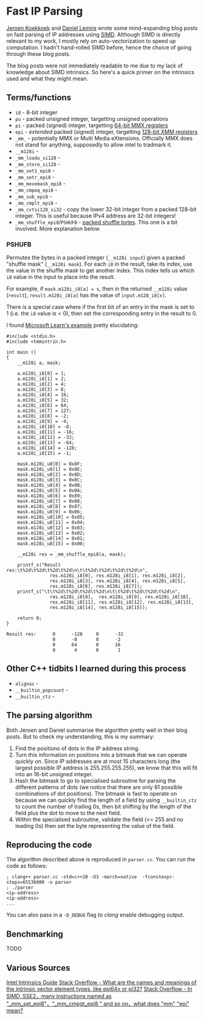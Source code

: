 # Fast IP Parsing

[Jeroen Koekkoek](http://0x80.pl/notesen/2023-04-09-faster-parse-ipv4.html) and [Daniel Lemire](https://lemire.me/blog/2023/06/08/parsing-ip-addresses-crazily-fast) wrote some mind-expanding blog posts on fast parsing of IP addresses using [SIMD](https://en.wikipedia.org/wiki/Single_instruction,_multiple_data). Although SIMD is directly relevant to my work, I mostly rely on auto-vectorization to speed up computation. I hadn't hand-rolled SIMD before, hence the choice of going through these blog posts.

The blog posts were not immediately readable to me due to my lack of knowledge about SIMD intrinsics. So here's a quick primer on the intrinsics used and what they might mean.

## Terms/functions

- `i8` - 8-bit integer
- `pu` - packed unsigned integer, targetting unsigned operations
- `pi` - packed (signed) integer, targetting [64-bit MMX registers](https://en.wikipedia.org/wiki/MMX_(instruction_set))
- `epi` - _extended_ packed (signed) integer, targetting [128-bit XMM registers](https://en.wikipedia.org/wiki/Streaming_SIMD_Extensions#Registers)
- `_mm_` - potentially MMX or Multi Media eXtensions. Officially MMX does not stand for anything, supposedly to allow intel to tradmark it.
- `__m128i` - 
- `_mm_loadu_si128` - 
- `_mm_store_si128` - 
- `_mm_set1_epi8` - 
- `_mm_setr_epi8` - 
- `_mm_movemask_epi8` - 
- `_mm_cmpeq_epi8` - 
- `_mm_sub_epi8` - 
- `_mm_cmplt_epi8` - 
- `_mm_cvtsi128_si32` - copy the lower 32-bit integer from a packed 128-bit integer. This is useful because IPv4 address are 32-bit integers!
- `_mm_shuffle_epi8`/`PSHUFB` - [packed shuffle bytes](https://www.felixcloutier.com/x86/pshufb). This one is a bit involved. More explanation below.

### PSHUFB

Permutes the bytes in a packed integer (`__m128i input`) given a packed "shuffle mask" (`__m128i mask`). For each `i8` in the result, take its index, use the value in the shuffle mask to get another index. This index tells us which `i8` value in the input to place into the result.

For example, if `mask.m128i_i8[a] = x`, then in the returned `__m128i` value (`result`), `result.m128i_i8[a]` has the value of `input.m128_i8[x]`.

There is a special case where if the first bit of an entry in the mask is set to 1 (i.e. the `i8` value is < 0), then set the corresponding entry in the result to 0.

I found [Microsoft Learn's example](https://learn.microsoft.com/en-us/previous-versions/visualstudio/visual-studio-2010/bb531427(v=vs.100)) pretty elucidating:
 
```
#include <stdio.h>
#include <tmmintrin.h>

int main ()
{
    __m128i a, mask;

    a.m128i_i8[0] = 1;
    a.m128i_i8[1] = 2;
    a.m128i_i8[2] = 4;
    a.m128i_i8[3] = 8;
    a.m128i_i8[4] = 16;
    a.m128i_i8[5] = 32;
    a.m128i_i8[6] = 64;
    a.m128i_i8[7] = 127;
    a.m128i_i8[8] = -2;
    a.m128i_i8[9] = -4;
    a.m128i_i8[10] = -8;
    a.m128i_i8[11] = -16;
    a.m128i_i8[12] = -32;
    a.m128i_i8[13] = -64;
    a.m128i_i8[14] = -128;
    a.m128i_i8[15] = -1;

    mask.m128i_u8[0] = 0x8F;
    mask.m128i_u8[1] = 0x0E;
    mask.m128i_u8[2] = 0x8D;
    mask.m128i_u8[3] = 0x0C;
    mask.m128i_u8[4] = 0x8B;
    mask.m128i_u8[5] = 0x0A;
    mask.m128i_u8[6] = 0x89;
    mask.m128i_u8[7] = 0x08;
    mask.m128i_u8[8] = 0x87;
    mask.m128i_u8[9] = 0x06;
    mask.m128i_u8[10] = 0x85;
    mask.m128i_u8[11] = 0x04;
    mask.m128i_u8[12] = 0x83;
    mask.m128i_u8[13] = 0x02;
    mask.m128i_u8[14] = 0x81;
    mask.m128i_u8[15] = 0x00;

    __m128i res = _mm_shuffle_epi8(a, mask);

    printf_s("Result res:\t%2d\t%2d\t%2d\t%2d\n\t\t%2d\t%2d\t%2d\t%2d\n",
                res.m128i_i8[0], res.m128i_i8[1], res.m128i_i8[2], 
                res.m128i_i8[3], res.m128i_i8[4], res.m128i_i8[5], 
                res.m128i_i8[6], res.m128i_i8[7]);
    printf_s("\t\t%2d\t%2d\t%2d\t%2d\n\t\t%2d\t%2d\t%2d\t%2d\n",
                res.m128i_i8[8],  res.m128i_i8[9], res.m128i_i8[10], 
                res.m128i_i8[11], res.m128i_i8[12], res.m128i_i8[13], 
                res.m128i_i8[14], res.m128i_i8[15]);

    return 0;
}
```
 
```
Result res:      0      -128     0      -32
                 0      -8       0      -2
                 0      64       0      16
                 0       4       0       1
```
 

## Other C++ tidbits I learned during this process

- `alignas` - 
- `__builtin_popcount` - 
- `__builtin_ctz` - 

## The parsing algorithm

Both Jeroen and Daniel summarise the algorithm pretty well in their blog posts. But to check my understanding, this is my summary:

1. Find the positions of dots in the IP address string.
2. Turn this information on positions into a bitmask that we can operate quickly on. Since IP addresses are at most 15 characters long (the largest possible IP address is 255.255.255.255), we know that this will fit into an 16-bit unsigned integer.
3. Hash the bitmask to go to specialised subroutine for parsing the different patterns of dots (we notice that there are only 81 possible combinations of dot positions). The bitmask is fast to operate on because we can quickly find the length of a field by using `__builtin_ctz` to count the number of trailing 0s, then bit shifting by the length of the field plus the dot to move to the next field.
4. Within the specialised subroutine, validate the field (<= 255 and no leading 0s) then set the byte representing the value of the field.

## Reproducing the code

The algorithm described above is reproduced in `parser.cc`. You can run the code as follows:

```
; clang++ parser.cc -std=c++20 -O3 -march=native  -fconstexpr-steps=65536000 -o parser
; ./parser
<ip-address>
<ip-address>
...
```

You can also pass in a `-D_DEBUG` flag _to clang_ enable debugging output.

## Benchmarking

TODO

## Various Sources

[Intel Intrinsics Guide](https://www.intel.com/content/www/us/en/docs/intrinsics-guide/index.html)
[Stack Overflow - What are the names and meanings of the intrinsic vector element types, like epi64x or pi32?](https://stackoverflow.com/questions/70911872/what-are-the-names-and-meanings-of-the-intrinsic-vector-element-types-like-epi6)
[Stack Overflow - In SIMD, SSE2，many instructions named as "_mm_set_epi8"，"_mm_cmpgt_epi8 " and so on，what does "mm" "epi" mean?](https://stackoverflow.com/questions/74831784/in-simd-sse2-many-instructions-named-as-mm-set-epi8-mm-cmpgt-epi8-and-so)
